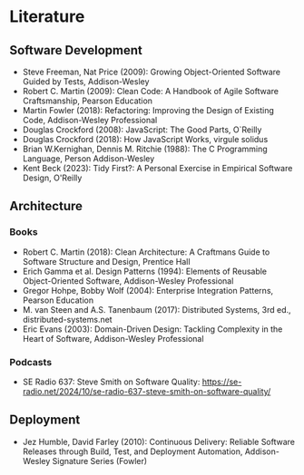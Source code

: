 # Literature

## Software Development

- Steve Freeman, Nat Price (2009): Growing Object-Oriented Software Guided by Tests, Addison-Wesley
- Robert C. Martin (2009): Clean Code: A Handbook of Agile Software Craftsmanship, Pearson Education
- Martin Fowler (2018): Refactoring: Improving the Design of Existing Code, Addison-Wesley Professional
- Douglas Crockford (2008): JavaScript: The Good Parts, O`Reilly
- Douglas Crockford (2018): How JavaScript Works, virgule solidus
- Brian W.Kernighan, Dennis M. Ritchie (1988): The C Programming Language, Person Addison-Wesley
- Kent Beck (2023): Tidy First?: A Personal Exercise in Empirical Software Design, O'Reilly

## Architecture

### Books

- Robert C. Martin (2018): Clean Architecture: A Craftmans Guide to Software Structure and Design, Prentice Hall
- Erich Gamma et al. Design Patterns (1994): Elements of Reusable Object-Oriented Software, Addison-Wesley Professional
- Gregor Hohpe, Bobby Wolf (2004): Enterprise Integration Patterns, Pearson Education
- M. van Steen and A.S. Tanenbaum (2017): Distributed Systems, 3rd ed., distributed-systems.net
- Eric Evans (2003): Domain-Driven Design: Tackling Complexity in the Heart of Software, Addison-Wesley Professional

### Podcasts

- SE Radio 637: Steve Smith on Software Quality: https://se-radio.net/2024/10/se-radio-637-steve-smith-on-software-quality/

## Deployment

- Jez Humble, David Farley (2010): Continuous Delivery: Reliable Software Releases through Build, Test, and Deployment Automation, Addison-Wesley Signature Series (Fowler)

